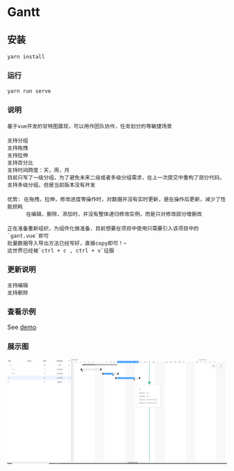 # Gantt

## 安装

```
yarn install
```

### 运行

```
yarn run serve
```

### 说明

```
基于vue开发的甘特图展现，可以用作团队协作，任务划分的等敏捷场景

支持分组
支持拖拽
支持拉伸
支持百分比
支持时间跨度：天，周，月
目前只写了一级分组，为了避免未来二级或者多级分组需求，在上一次提交中重构了部分代码，支持多级分组，但是当前版本没有开发

优势: 在拖拽，拉伸，修改进度等操作时，对数据并没有实时更新，是在操作后更新，减少了性能损耗
      在编辑，删除，添加时，并没有整体递归修改实例，而是只对修改部分增删改

正在准备重新组织，为组件化做准备，目前想要在项目中使用只需要引入该项目中的`gant.vue`即可
批量数据导入导出方法已经写好，直接copy即可！~
这世界已经被`ctrl + c , ctrl + v`征服

```

### 更新说明

```
支持编辑
支持删除
```

### 查看示例

See [demo](https://ggbeng1.github.io/Gantt/#/)

### 展示图

<img src="public/demo.png" alt="">

